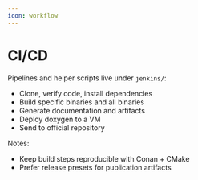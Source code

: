 ```yaml
---
icon: workflow
---
```


# CI/CD

Pipelines and helper scripts live under `jenkins/`:
- Clone, verify code, install dependencies
- Build specific binaries and all binaries
- Generate documentation and artifacts
- Deploy doxygen to a VM
- Send to official repository

Notes:
- Keep build steps reproducible with Conan + CMake
- Prefer release presets for publication artifacts

